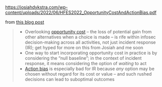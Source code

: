 https://josiahdykstra.com/wp-content/uploads/2022/06/HFES2022_OpportunityCostAndActionBias.pdf

from [this blog post](https://swagitda.com/blog/posts/opportunity-cost-action-bias-cybersecurity-incident-response/)

> -   Overlooking [opportunity cost](https://www.stlouisfed.org/open-vault/2020/january/real-life-examples-opportunity-cost) – the loss of potential gain from other alternatives when a choice is made – is rife within infosec decision-making across all activities, not just incident response (IR); get hyped for more on this from Josiah and me soon
> -   One way to start incorporating opportunity cost in practice is by considering the “null baseline”; in the context of incident response, it means considering the option of _waiting_ to act
> -   [Action bias](https://thedecisionlab.com/biases/action-bias) is especially bad for IR because _any_ option may be chosen without regard for its cost or value – and such rushed decisions can lead to suboptimal outcomes